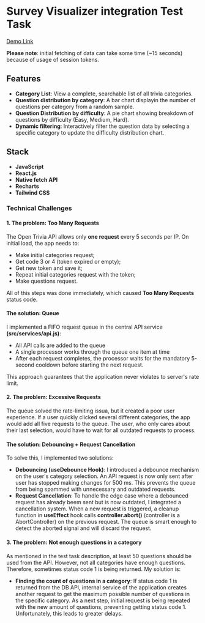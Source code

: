 # Survey Visualizer integration Test Task
[Demo Link](https://masqquerade.github.io/jb_survey_visualizer_integration/)

__Please note__: initial fetching of data can take some time (~15 seconds) because of usage of session tokens.

## Features
- __Category List__: View a complete, searchable list of all trivia categories.
- __Question distribution by category__: A bar chart displayin the number of questions per category from a random sample.
- __Question Distribution by difficulty__: A pie chart showing breakdown of questions by difficulty (Easy, Medium, Hard).
- __Dynamic filtering__: Interactively filter the question data by selecting a specific category to update the difficulty distribution chart.

## Stack
- __JavaScript__
- __React.js__
- __Native fetch API__
- __Recharts__
- __Tailwind CSS__

### Technical Challenges
#### 1. The problem: Too Many Requests
The Open Trivia API allows only __one request__ every 5 seconds per IP. On initial load, the app needs to:
- Make initial categories request;
- Get code 3 or 4 (token expired or empty);
- Get new token and save it;
- Repeat initial categories request with the token;
- Make questions request.

All of this steps was done immediately, which caused __Too Many Requests__ status code.

#### The solution: Queue
I implemented a FIFO request queue in the central API service __(src/services/api.js)__:
- All API calls are added to the queue
- A single processor works through the queue one item at time
- After each request completes, the processor waits for the mandatory 5-second cooldown before starting the next request.

This approach guarantees that the application never violates to server's rate limit.

#### 2. The problem: Excessive Requests
The queue solved the rate-limiting issua, but it created a poor user experience. If a user quickly clicked several different categories, the app would add all five requests to the queue. The user, who only cares about their last selection, would have to wait for all outdated requests to process.

#### The solution: Debouncing + Request Cancellation
To solve this, I implemented two solutions:
- __Debouncing (useDebounce Hook)__: I introduced a debounce mechanism on the user's category selection. An API request is now only sent after user has stopped making changes for 500 ms. This prevents the queue from being spammed with unnecessary and outdated requests.
- __Request Cancellation__: To handle the edge case where a debounced request has already beem sent but is now outdated, I integrated a cancellation system. When a new request is triggered, a cleanup function in __useEffect__ hook calls __controller.abort()__ (controller is a AbortController) on the previous request. The queue is smart enough to detect the aborted signal and will discard the request.

#### 3. The problem: Not enough questions in a category
As mentioned in the test task description, at least 50 questions should be used from the API. However, not all categories have enough questions. Therefore, sometimes status code 1 is being returned. My solution is:
- __Finding the count of questions in a category__: If status code 1 is returned from the DB API, internal service of the application creates another request to get the maximum possible number of questions in the specific category. As a next step, initial request is being repeated with the new amount of questions, preventing getting status code 1. Unfortunately, this leads to greater delays.
